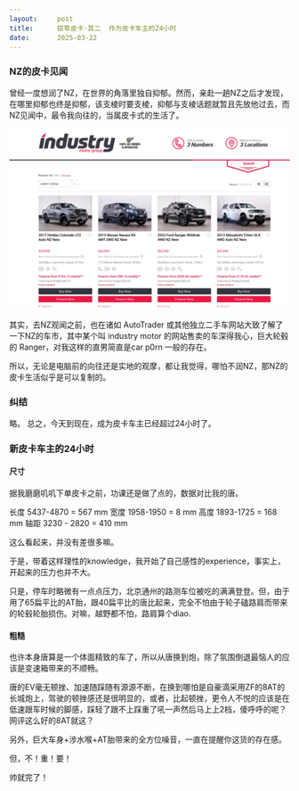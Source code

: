 ```yaml
---
layout:     post
title:      拔草皮卡·其二  作为皮卡车主的24小时
date:       2025-03-22
---
```




### NZ的皮卡见闻

曾经一度想润了NZ，在世界的角落里独自抑郁。然而，亲赴一趟NZ之后才发现，在哪里抑郁也终是抑郁，该支棱时要支棱，抑郁与支棱话题就暂且先放他过去，而NZ见闻中，最令我向往的，当属皮卡式的生活了。

![中毒皮卡](/images/202503/industrymotor.jpg)

其实，去NZ观闻之前，也在诸如 AutoTrader 或其他独立二手车网站大致了解了一下NZ的车市，其中某个叫 industry motor 的网站售卖的车深得我心，巨大轮毂的 Ranger，对我这样的直男简直是car p0rn 一般的存在。

所以，无论是电脑前的向往还是实地的观摩，都让我觉得，哪怕不润NZ，那NZ的皮卡生活似乎是可以复制的。

### 纠结

略。
总之，今天到现在，成为皮卡车主已经超过24小时了。

### 新皮卡车主的24小时

#### 尺寸

据我磨磨叽叽下单皮卡之前，功课还是做了点的，数据对比我的唐。

长度 5437-4870 = 567 mm
宽度 1958-1950 = 8 mm
高度 1893-1725 = 168 mm
轴距 3230 - 2820 = 410 mm

这么看起来，并没有差很多嘛。

于是，带着这样理性的knowledge，我开始了自己感性的experience，事实上，开起来的压力也并不大。

只是，停车时略微有一点点压力，北京通州的路测车位被吃的满满登登。但，由于用了65扁平比的AT胎，跟40扁平比的唐比起来，完全不怕由于轮子磕路肩而带来的轮毂轮胎损伤。对嘛，越野都不怕，路肩算个diao.


#### 粗糙

也许本身唐算是一个体面精致的车了，所以从唐换到炮，除了氛围倒退最恼人的应该是变速箱带来的不顺畅。

唐的EV毫无顿挫、加速随踩随有源源不断，在换到哪怕是自豪滴采用ZF的8AT的长城炮上，驾驶的顿挫感还是很明显的，或者，比起顿挫，更令人不悦的应该是在低速跟车时候的脚感，踩轻了跟不上踩重了吼一声然后马上上2档，傻呼呼的呢？网评这么好的8AT就这？

另外，巨大车身+涉水喉+AT胎带来的全方位噪音，一直在提醒你这货的存在感。

但，不！重！要！

帅就完了！
